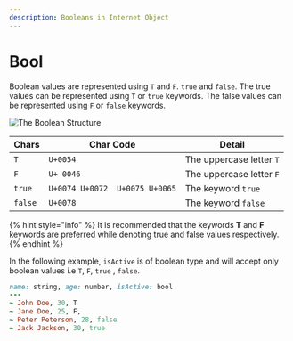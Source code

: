 ```yaml
---
description: Booleans in Internet Object
---
```


# Bool

Boolean values are represented using `T` and `F`. `true` and `false`. The true values can be represented using `T` or `true` keywords. The false values can be represented using `F` or `false` keywords.&#x20;



![The Boolean Structure](https://lh6.googleusercontent.com/Y1tPl6h6Mv\_Rp9g76lfcDPUjK5VXYKM9p2tj28gcgaM3x6fzF-znsZj8cBwtpPXRZEGVeKRcAxrpQGNfZe5oCIxARgqmHmxWi0uX4O5aAAl2wn0VYJFemb9UUad4HFyYeZhVe1bS)

| Chars   | Char Code                     | Detail                   |
| ------- | ----------------------------- | ------------------------ |
| `T`     | `U+0054`                      | The uppercase letter `T` |
| `F`     | `U+ 0046`                     | The uppercase letter `F` |
| `true`  | `U+0074	U+0072	U+0075 U+0065` | The keyword `true`       |
| `false` | `U+0078`                      | The keyword `false`      |

{% hint style="info" %}
It is recommended that the keywords **T** and **F** keywords are preferred while denoting true and false values respectively.
{% endhint %}

In the following example, `isActive` is of boolean type and will accept only boolean values i.e `T`,  `F`,  `true` ,  `false`.

```ruby
name: string, age: number, isActive: bool
---
~ John Doe, 30, T
~ Jane Doe, 25, F,
~ Peter Peterson, 28, false
~ Jack Jackson, 30, true
```

